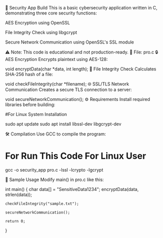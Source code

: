 🔐 Security App Build
This is a basic cybersecurity application written in C, demonstrating three core security functions:

AES Encryption using OpenSSL

File Integrity Check using libgcrypt

Secure Network Communication using OpenSSL's SSL module

⚠️ Note: This code is educational and not production-ready.
📂 File: pro.c
🔒 AES Encryption
Encrypts plaintext using AES-128:

void encryptData(char *data, int length);
🧾 File Integrity Check
Calculates SHA-256 hash of a file:


void checkFileIntegrity(char *filename);
🌐 SSL/TLS Network Communication
Creates a secure TLS connection to a server:

void secureNetworkCommunication();
⚙️ Requirements
Install required libraries before building:

#For Linux System Installation

sudo apt update
sudo apt install libssl-dev libgcrypt-dev


🛠️ Compilation
Use GCC to compile the program:

# For Run This Code For Linux User
gcc -o security_app pro.c -lssl -lcrypto -lgcrypt


🚀 Sample Usage
Modify main() in pro.c like this:

int main() {
    char data[] = "SensitiveData1234";
    encryptData(data, strlen(data));

    checkFileIntegrity("sample.txt");

    secureNetworkCommunication();

    return 0;
}
